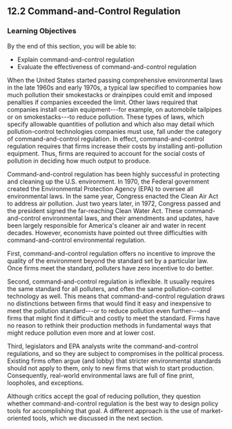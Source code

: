 ## 12.2 Command-and-Control Regulation

### Learning Objectives

By the end of this section, you will be able to:

-   Explain command-and-control regulation
-   Evaluate the effectiveness of command-and-control regulation

When the United States started passing comprehensive environmental laws
in the late 1960s and early 1970s, a typical law specified to companies
how much pollution their smokestacks or drainpipes could emit and
imposed penalties if companies exceeded the limit. Other laws required
that companies install certain equipment---for example, on automobile
tailpipes or on smokestacks---to reduce pollution. These types of laws,
which specify allowable quantities of pollution and which also may
detail which pollution-control technologies companies must use, fall
under the category of command-and-control regulation. In effect,
command-and-control regulation requires that firms increase their costs
by installing anti-pollution equipment. Thus, firms are required to
account for the social costs of pollution in deciding how much output to
produce.

Command-and-control regulation has been highly successful in protecting
and cleaning up the U.S. environment. In 1970, the Federal government
created the Environmental Protection Agency (EPA) to oversee all
environmental laws. In the same year, Congress enacted the Clean Air Act
to address air pollution. Just two years later, in 1972, Congress passed
and the president signed the far-reaching Clean Water Act. These
command-and-control environmental laws, and their amendments and
updates, have been largely responsible for America's cleaner air and
water in recent decades. However, economists have pointed out three
difficulties with command-and-control environmental regulation.

First, command-and-control regulation offers no incentive to improve the
quality of the environment beyond the standard set by a particular law.
Once firms meet the standard, polluters have zero incentive to do
better.

Second, command-and-control regulation is inflexible. It usually
requires the same standard for all polluters, and often the same
pollution-control technology as well. This means that
command-and-control regulation draws no distinctions between firms that
would find it easy and inexpensive to meet the pollution standard---or
to reduce pollution even further---and firms that might find it
difficult and costly to meet the standard. Firms have no reason to
rethink their production methods in fundamental ways that might reduce
pollution even more and at lower cost.

Third, legislators and EPA analysts write the command-and-control
regulations, and so they are subject to compromises in the political
process. Existing firms often argue (and lobby) that stricter
environmental standards should not apply to them, only to new firms that
wish to start production. Consequently, real-world environmental laws
are full of fine print, loopholes, and exceptions.

Although critics accept the goal of reducing pollution, they question
whether command-and-control regulation is the best way to design policy
tools for accomplishing that goal. A different approach is the use of
market-oriented tools, which we discussed in the next section.
